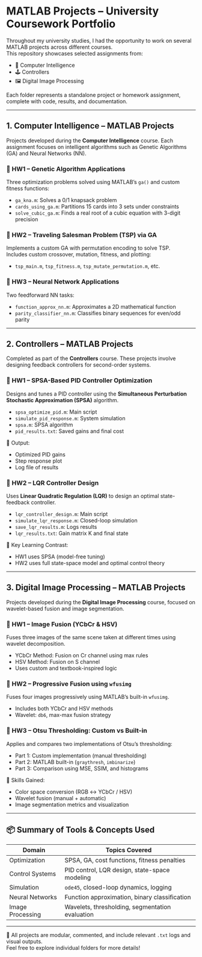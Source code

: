 # MATLAB Projects – University Coursework Portfolio

Throughout my university studies, I had the opportunity to work on several MATLAB projects across different courses.  
This repository showcases selected assignments from:

- 🧠 Computer Intelligence  
- 🕹️ Controllers  
- 🖼️ Digital Image Processing  

Each folder represents a standalone project or homework assignment, complete with code, results, and documentation.

---

## 1. Computer Intelligence – MATLAB Projects
Projects developed during the **Computer Intelligence** course. Each assignment focuses on intelligent algorithms such as Genetic Algorithms (GA) and Neural Networks (NN).

### 📘 HW1 – Genetic Algorithm Applications
Three optimization problems solved using MATLAB’s `ga()` and custom fitness functions:

- `ga_kna.m`: Solves a 0/1 knapsack problem  
- `cards_using_ga.m`: Partitions 15 cards into 3 sets under constraints  
- `solve_cubic_ga.m`: Finds a real root of a cubic equation with 3-digit precision

### 📘 HW2 – Traveling Salesman Problem (TSP) via GA
Implements a custom GA with permutation encoding to solve TSP.  
Includes custom crossover, mutation, fitness, and plotting:

- `tsp_main.m`, `tsp_fitness.m`, `tsp_mutate_permutation.m`, etc.

### 📘 HW3 – Neural Network Applications
Two feedforward NN tasks:

- `function_approx_nn.m`: Approximates a 2D mathematical function  
- `parity_classifier_nn.m`: Classifies binary sequences for even/odd parity

---

## 2. Controllers – MATLAB Projects
Completed as part of the **Controllers** course. These projects involve designing feedback controllers for second-order systems.

### 📘 HW1 – SPSA-Based PID Controller Optimization
Designs and tunes a PID controller using the **Simultaneous Perturbation Stochastic Approximation (SPSA)** algorithm.

- `spsa_optimize_pid.m`: Main script
- `simulate_pid_response.m`: System simulation
- `spsa.m`: SPSA algorithm
- `pid_results.txt`: Saved gains and final cost

📌 Output:
- Optimized PID gains
- Step response plot
- Log file of results

### 📘 HW2 – LQR Controller Design
Uses **Linear Quadratic Regulation (LQR)** to design an optimal state-feedback controller.

- `lqr_controller_design.m`: Main script
- `simulate_lqr_response.m`: Closed-loop simulation
- `save_lqr_results.m`: Logs results
- `lqr_results.txt`: Gain matrix K and final state

📌 Key Learning Contrast:
- HW1 uses SPSA (model-free tuning)
- HW2 uses full state-space model and optimal control theory

---

## 3. Digital Image Processing – MATLAB Projects
Projects developed during the **Digital Image Processing** course, focused on wavelet-based fusion and image segmentation.

### 📘 HW1 – Image Fusion (YCbCr & HSV)
Fuses three images of the same scene taken at different times using wavelet decomposition.

- YCbCr Method: Fusion on Cr channel using max rules  
- HSV Method: Fusion on S channel  
- Uses custom and textbook-inspired logic

### 📘 HW2 – Progressive Fusion using `wfusimg`
Fuses four images progressively using MATLAB’s built-in `wfusimg`.

- Includes both YCbCr and HSV methods  
- Wavelet: `db6`, max-max fusion strategy

### 📘 HW3 – Otsu Thresholding: Custom vs Built-in
Applies and compares two implementations of Otsu’s thresholding:

- Part 1: Custom implementation (manual thresholding)  
- Part 2: MATLAB built-in (`graythresh`, `imbinarize`)  
- Part 3: Comparison using MSE, SSIM, and histograms

📌 Skills Gained:
- Color space conversion (RGB ↔ YCbCr / HSV)
- Wavelet fusion (manual + automatic)
- Image segmentation metrics and visualization

---

## 📦 Summary of Tools & Concepts Used

| Domain | Topics Covered |
|--------|----------------|
| Optimization | SPSA, GA, cost functions, fitness penalties |
| Control Systems | PID control, LQR design, state-space modeling |
| Simulation | `ode45`, closed-loop dynamics, logging |
| Neural Networks | Function approximation, binary classification |
| Image Processing | Wavelets, thresholding, segmentation evaluation |

---

📁 All projects are modular, commented, and include relevant `.txt` logs and visual outputs.  
Feel free to explore individual folders for more details!
